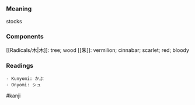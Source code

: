 ### Meaning

stocks

### Components

[[Radicals/木|木]]: tree; wood [[朱]]: vermilion; cinnabar; scarlet; red; bloody

### Readings

```
- Kunyomi: かぶ
- Onyomi: シュ
```

#kanji